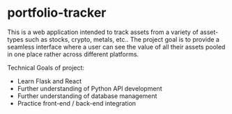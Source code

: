 # portfolio-tracker
This is a web application intended to track assets from a variety of asset-types such as stocks, crypto, metals, etc.. The project goal is to provide a seamless interface where a user can see the value of all their assets pooled in one place rather across different platforms. 

Technical Goals of project:
- Learn Flask and React
- Further understanding of Python API development
- Further understanding of database management
- Practice front-end / back-end integration
